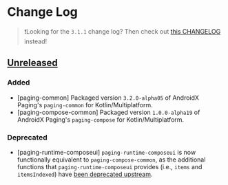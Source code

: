 # Change Log

> ❗Looking for the `3.1.1` change log?
> Then check out [this CHANGELOG](https://github.com/cashapp/multiplatform-paging/blob/main/CHANGELOG.md) instead! 

## [Unreleased]

### Added

- [paging-common] Packaged version `3.2.0-alpha05` of AndroidX Paging's `paging-common` for Kotlin/Multiplatform.
- [paging-compose-common] Packaged version `1.0.0-alpha19` of AndroidX Paging's `paging-compose` for Kotlin/Multiplatform.

### Deprecated

- [paging-runtime-composeui] `paging-runtime-composeui` is now functionally equivalent to `paging-compose-common`,
  as the additional functions that `paging-runtime-composeui` provides (i.e., `items` and `itemsIndexed`) have [been deprecated upstream](https://developer.android.com/jetpack/androidx/releases/paging#1.0.0-alpha19).

[Unreleased]: https://github.com/cashapp/multiplatform-paging/compare/3.2.0-alpha05-0.2.1...main-3.2.0-alpha05
